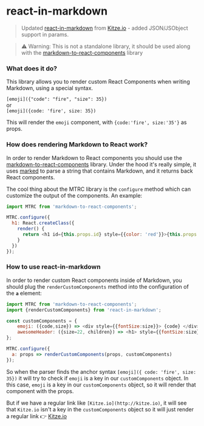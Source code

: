 # react-in-markdown

> Updated [react-in-markdown](https://github.com/kitze/react-in-markdown) from [Kitze.io](http://kitze.io) - added JSON/JSObject support in params.

> ⚠️ Warning: This is not a standalone library, it should be used along with the [markdown-to-react-components](https://github.com/christianalfoni/markdown-to-react-components) library


### What does it do?

This library allows you to render custom React Components when writing Markdown, using a special syntax.

```[emoji]({"code": "fire", "size": 35})```  
or  
```[emoji]({code: 'fire', size: 35})```  

This will render the ```emoji``` component, with ```{code:'fire', size:'35'}``` as props.


### How does rendering Markdown to React work?

In order to render Markdown to React components you should use the [markdown-to-react-components](https://github.com/christianalfoni/markdown-to-react-components) library. Under the hood it's really simple, it uses [marked](https://github.com/chjj/marked) to parse a string that contains Markdown, and it returns back React components.

The cool thing about the MTRC library is the ```configure``` method which can customize the output of the components. An example:

```js
import MTRC from 'markdown-to-react-components';

MTRC.configure({
  h1: React.createClass({
    render() {
      return <h1 id={this.props.id} style={{color: 'red'}}>{this.props.children}</h1>
    }
  })
});
```

### How to use react-in-markdown

In order to render custom React components inside of Markdown, you should plug the ```renderCustomComponents``` method into the configuration of the **```a```** element:

```js
import MTRC from 'markdown-to-react-components';
import {renderCustomComponents} from 'react-in-markdown';

const customComponents = {
	emoji: ({code,size}) => <div style={{fontSize:size}}> {code} </div>,
	awesomeHeader: ({size=22, children}) => <h1> style={{fontSize:size}}>children </h1>
};

MTRC.configure({
  a: props => renderCustomComponents(props, customComponents)
});
```

So when the parser finds the anchor syntax ```[emoji]({ code: 'fire', size: 35})``` it will try to check if ```emoji``` is a key in our ```customComponents``` object. In this case, ```emoji``` is a key in our ```customComponents``` object, so it will render that component with the props.

But if we have a regular link like ```[Kitze.io](http://kitze.io)```, it will see that ```Kitze.io``` isn't a key in the ```customComponents``` object so it will just render a regular link 👉 [Kitze.io](http://kitze.io)
